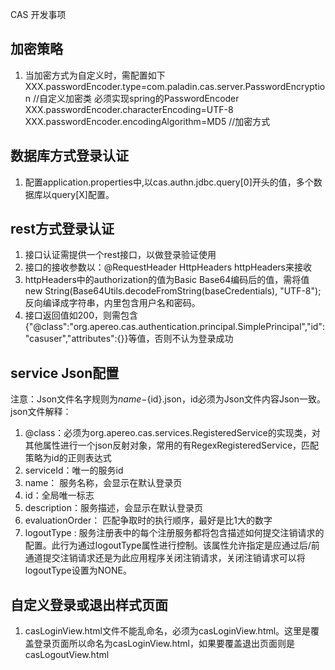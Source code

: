 CAS 开发事项

## 加密策略
1. 当加密方式为自定义时，需配置如下
XXX.passwordEncoder.type=com.paladin.cas.server.PasswordEncryption //自定义加密类 必须实现spring的PasswordEncoder
XXX.passwordEncoder.characterEncoding=UTF-8							
XXX.passwordEncoder.encodingAlgorithm=MD5							//加密方式

## 数据库方式登录认证
1. 配置application.properties中,以cas.authn.jdbc.query[0]开头的值，多个数据库以query[X]配置。


## rest方式登录认证
1. 接口认证需提供一个rest接口，以做登录验证使用
2. 接口的接收参数以：@RequestHeader HttpHeaders httpHeaders来接收
3. httpHeaders中的authorization的值为Basic Base64编码后的值，需将值new String(Base64Utils.decodeFromString(baseCredentials), "UTF-8");反向编译成字符串，内里包含用户名和密码。
4. 接口返回值如200，则需包含{"@class":"org.apereo.cas.authentication.principal.SimplePrincipal","id":"casuser","attributes":{}}等值，否则不认为登录成功


## service Json配置
注意：Json文件名字规则为${name}-${id}.json，id必须为Json文件内容Json一致。
json文件解释：
1. @class：必须为org.apereo.cas.services.RegisteredService的实现类，对其他属性进行一个json反射对象，常用的有RegexRegisteredService，匹配策略为id的正则表达式
2. serviceId：唯一的服务id
3. name： 服务名称，会显示在默认登录页
4. id：全局唯一标志
5. description：服务描述，会显示在默认登录页
6. evaluationOrder： 匹配争取时的执行顺序，最好是比1大的数字
7. logoutType : 服务注册表中的每个注册服务都将包含描述如何提交注销请求的配置。此行为通过logoutType属性进行控制。该属性允许指定是应通过后/前通道提交注销请求还是为此应用程序关闭注销请求，关闭注销请求可以将logoutType设置为NONE。


## 自定义登录或退出样式页面
1. casLoginView.html文件不能乱命名，必须为casLoginView.html。这里是覆盖登录页面所以命名为casLoginView.html，如果要覆盖退出页面则是casLogoutView.html
